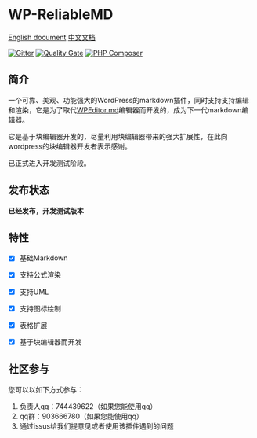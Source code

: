 # WP-ReliableMD

[English document](README.md) [中文文档](README_zh_CN.md)

[![Gitter](https://badges.gitter.im/WP-ReliableMD/community.svg)](https://gitter.im/WP-ReliableMD/community?utm_source=badge&utm_medium=badge&utm_campaign=pr-badge) [![Quality Gate](https://sonarcloud.io/api/project_badges/quality_gate?project=jackworkshop:WP-ReliableMD)](https://sonarcloud.io/dashboard?id=jackworkshop%3AWP-ReliableMD) [![PHP Composer](https://github.com/jackworkshop/WP-ReliableMD/workflows/PHP%20Composer/badge.svg)](https://github.com/jackworkshop/WP-ReliableMD/actions)

## 简介

一个可靠、美观、功能强大的WordPress的markdown插件，同时支持支持编辑和渲染，它是为了取代[WPEditor.md](https://wordpress.org/plugins/wp-editormd/)编辑器而开发的，成为下一代markdown编辑器。

它是基于块编辑器开发的，尽量利用块编辑器带来的强大扩展性，在此向wordpress的块编辑器开发者表示感谢。

已正式进入开发测试阶段。

## 发布状态

**已经发布，开发测试版本**

## 特性

- [x] 基础Markdown
- [x] 支持公式渲染
- [x] 支持UML
- [x] 支持图标绘制
- [x] 表格扩展
- [x] 基于块编辑器而开发


## 社区参与

您可以以如下方式参与：
1. 负责人qq：744439622（如果您能使用qq）
2. qq群：903666780（如果您能使用qq）
5. 通过issus给我们提意见或者使用该插件遇到的问题
